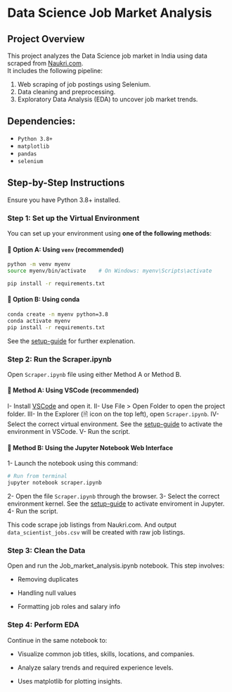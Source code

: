 # Data Science Job Market Analysis

## Project Overview

This project analyzes the Data Science job market in India using data scraped from [Naukri.com](https://www.naukri.com/).  
It includes the following pipeline:

1. Web scraping of job postings using Selenium.
2. Data cleaning and preprocessing.
3. Exploratory Data Analysis (EDA) to uncover job market trends.

## Dependencies:
- `Python 3.8+`
- `matplotlib`
- `pandas`
- `selenium`

## Step-by-Step Instructions
Ensure you have Python 3.8+ installed.

### Step 1: Set up the Virtual Environment
You can set up your environment using **one of the following methods**:

####   🔸 Option A: Using `venv` (recommended)

```bash
python -m venv myenv
source myenv/bin/activate    # On Windows: myenv\Scripts\activate

pip install -r requirements.txt
```

####   🔹 Option B: Using conda

```bash
conda create -n myenv python=3.8
conda activate myenv
pip install -r requirements.txt
```
See the <a href="EnvSetupGuide.pdf" target="_blank">setup-guide</a> for further explenation.

### Step 2: Run the Scraper.ipynb
Open `Scraper.ipynb` file using either Method A or Method B.

####   🔸 Method A: Using VSCode (recommended)

  I- Install [VSCode](https://code.visualstudio.com/download) and open it.
  II- Use File > Open Folder to open the project folder.
  III- In the Explorer (🗎 icon on the top left), open `Scraper.ipynb`.
  IV- Select the correct virtual environment. See the <a href="EnvSetupGuide.pdf" target="_blank">setup-guide</a> to activate the environment in VSCode.
  V- Run the script.

####   🔹 Method B: Using the Jupyter Notebook Web Interface

  1- Launch the notebook using this command:

```bash
# Run from terminal
jupyter notebook scraper.ipynb
```
  2- Open the file `Scraper.ipynb` through the browser.
  3- Select the correct environment kernel. See the <a href="EnvSetupGuide.pdf" target="_blank">setup-guide</a> to activate enviroment in Jupyter.
  4- Run the script.

This code scrape job listings from Naukri.com. And output `data_scientist_jobs.csv` will be created with raw job listings.

### Step 3: Clean the Data
Open and run the Job_market_analysis.ipynb notebook. This step involves:

  - Removing duplicates

  - Handling null values

  - Formatting job roles and salary info

### Step 4: Perform EDA
Continue in the same notebook to:

  - Visualize common job titles, skills, locations, and companies.

  - Analyze salary trends and required experience levels.

  - Uses matplotlib for plotting insights.
